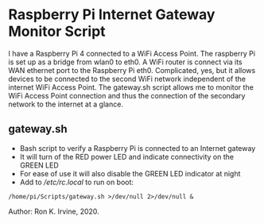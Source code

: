 # Raspberry Pi Internet Gateway Monitor Script
I have a Raspberry Pi 4 connected to a WiFi Access Point. The raspberry Pi is set up as a bridge from wlan0 to eth0. A WiFi router is connect via its WAN ethernet port to the Raspberry Pi eth0. Complicated, yes, but it allows devices to be connected to the second WiFi network independent of the internet WiFi Access Point. The gateway.sh script allows me to monitor the WiFi Access Point connection and thus the connection of the secondary network to the internet at a glance.

## gateway.sh
- Bash script to verify a Raspberry Pi is connected to an Internet gateway
- It will turn of the RED power LED and indicate connectivity on the GREEN LED
- For ease of use it will also disable the GREEN LED indicator at night
- Add to */etc/rc.local* to run on boot:
```
/home/pi/Scripts/gateway.sh >/dev/null 2>/dev/null &
```
Author: Ron K. Irvine, 2020.
